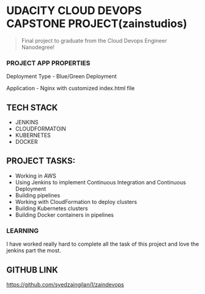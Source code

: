 # UDACITY CLOUD DEVOPS CAPSTONE PROJECT(zainstudios)

> Final project to graduate from the Cloud Devops Engineer Nanodegree!

### PROJECT APP PROPERTIES

  Deployment Type - Blue/Green Deployment
  
  Application - Nginx with customized index.html file

## TECH STACK

- JENKINS
- CLOUDFORMATOIN
- KUBERNETES
- DOCKER
  
## PROJECT TASKS:

* Working in AWS
* Using Jenkins to implement Continuous Integration and Continuous Deployment
* Building pipelines
* Working with CloudFormation to deploy clusters
* Building Kubernetes clusters
* Building Docker containers in pipelines

### LEARNING
 
I have worked really hard to complete all the task of this project and love the jenkins part the most.

## GITHUB LINK
https://github.com/syedzaingilani1/zaindevops


